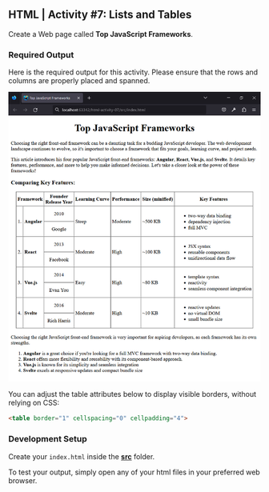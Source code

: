 ## HTML | Activity #7: Lists and Tables
Create a Web page called **Top JavaScript Frameworks**.


### Required Output
Here is the required output for this activity.
Please ensure that the rows and columns are properly placed and spanned.

![required-output](assets/html-07--01-required-output.jpg)

You can adjust the table attributes below to display visible borders, without relying on CSS:

```html
<table border="1" cellspacing="0" cellpadding="4">
```


### Development Setup
Create your `index.html` inside the [**src**](/src) folder.

To test your output, simply open any of your html files in your preferred web browser.

